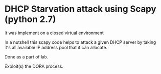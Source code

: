 # DHCP Starvation attack using Scapy (python 2.7)

It was implement on a closed virtual environment

In a nutshell this scapy code helps to attack a given DHCP server by taking it's all available IP address pool that it can allocate.

Done as a part of lab.

Exploit(s) the DORA process.